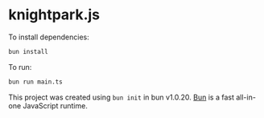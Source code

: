 # knightpark.js

To install dependencies:

```bash
bun install
```

To run:

```bash
bun run main.ts
```

This project was created using `bun init` in bun v1.0.20. [Bun](https://bun.sh) is a fast all-in-one JavaScript runtime.
